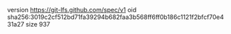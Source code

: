 version https://git-lfs.github.com/spec/v1
oid sha256:3019c2cf512bd71fa39294b682faa3b568ff6ff0b186c1121f2bfcf70e431a27
size 937
